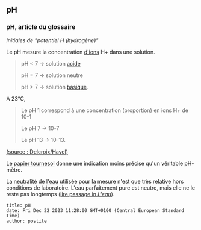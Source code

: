 ## pH
### pH, article du glossaire
 _Initiales de "potentiel H (hydrogène)"_

Le pH mesure la concentration [d'ions](ion.html) H+ dans une solution.

> pH < 7 -> solution [acide](acides.html)
> 
> pH = 7 -> solution neutre
> 
> pH > 7 -> solution [basique](base.html).

A 23°C,

> Le pH 1 correspond à une concentration (proportion) en ions H+ de 10\-1
> 
> Le pH 7 -> 10\-7
> 
> Le pH 13 -> 10\-13.

[(source : Delcroix/Havel)](livres.html#delcroix)

Le [papier tournesol](ph.html#papierdetournesol) donne une indication moins précise qu'un véritable pH-mètre.

La neutralité de [l'eau](eau.html) utilisée pour la mesure n'est que très relative hors conditions de laboratoire. L'eau parfaitement pure est neutre, mais elle ne le reste pas longtemps ([lire passage in _L'eau_](eau.html#purepaslongtemps)).


```
title: pH
date: Fri Dec 22 2023 11:28:00 GMT+0100 (Central European Standard Time)
author: postite
```
